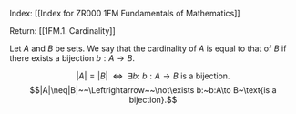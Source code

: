 Index: [[Index for ZR000 1FM Fundamentals of Mathematics]]

Return: [[1FM.1. Cardinality]]

Let $A$ and $B$ be sets. We say that the cardinality of $A$ is equal to that of $B$ if there exists a bijection $b:A\to B$.

$$|A|=|B|~~\Leftrightarrow~~\exists b:~b:A\to B~\text{is a bijection}.$$
$$|A|\neq|B|~~\Leftrightarrow~~\not\exists b:~b:A\to B~\text{is a bijection}.$$